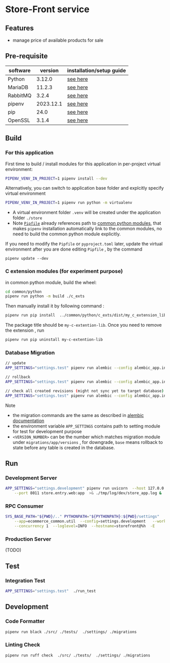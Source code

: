 # Store-Front service
## Features
- manage price of available products for sale

## Pre-requisite
| software | version | installation/setup guide |
|-----|-----|-----|
|Python | 3.12.0 | [see here](https://github.com/metalalive/EnvToolSetupJunkBox/blob/master/build_python_from_source.md) |
|MariaDB| 11.2.3 | [see here](https://github.com/metalalive/EnvToolSetupJunkBox/blob/master/mariaDB/) |
|RabbitMQ| 3.2.4 | [see here](https://github.com/metalalive/EnvToolSetupJunkBox/blob/master/rabbitmq_setup.md) |
|pipenv | 2023.12.1 | [see here](https://pip.pypa.io/en/stable/) |
|pip| 24.0 | [see here](https://pip.pypa.io/en/stable/) |
|OpenSSL| 3.1.4 | [see here](https://raspberrypi.stackexchange.com/a/105663/86878) |

## Build
### For this application
First time to build / install modules for this application in per-project virtual environment:
```bash
PIPENV_VENV_IN_PROJECT=1 pipenv install --dev
```
Alternatively, you can switch to application base folder and explcitly specify virtual environment
```bash
PIPENV_VENV_IN_PROJECT=1 pipenv run python -m virtualenv
```

- A virtual environment folder `.venv` will be created under the application folder `./store`
- Note [`Pipfile`](./Pipfile) already references path to [common python modules](../common/python), that makes `pipenv` installation automatically link to the common modules, no need to build the common python module explicitly.

If you need to modify the `Pipfile` or `pyproject.toml` later, update the virtual environment after you are done editing `Pipfile` , by the command
```shell
pipenv update --dev
```

### C extension modules (for experiment purpose)
in common python module, build the wheel:
```bash
cd common/python
pipenv run python -m build ./c_exts
```
Then manually install it by following command :
```bash
pipenv run pip install  ../common/python/c_exts/dist/my_c_extension_lib-xxxxx.whl
```

The package title should be `my-c-extention-lib`. Once you need to remove the extension , run
```bash
pipenv run pip uninstall my-c-extention-lib
```

### Database Migration
```bash
// update
APP_SETTINGS="settings.test" pipenv run alembic --config alembic_app.ini upgrade  <VERSION_NUMBER>

// rollback
APP_SETTINGS="settings.test" pipenv run alembic --config alembic_app.ini downgrade  <VERSION_NUMBER>

// check all created revisions (might not sync yet to target database)
APP_SETTINGS="settings.test" pipenv run alembic --config alembic_app.ini history
```

Note
- the migration commands are the same as described in [alembic documentation](https://alembic.sqlalchemy.org/en/latest/tutorial.html)
- the environment variable `APP_SETTINGS` contains path to setting module for test for development purpose
- `<VERSION_NUMBER>` can be the number which matches migration module under `migrations/app/versions` , for downgrade, `base` means rollback to state before any table is created in the database.


## Run
### Development Server
```bash
APP_SETTINGS="settings.development" pipenv run uvicorn  --host 127.0.0.1 \
    --port 8011 store.entry.web:app  >& ./tmp/log/dev/store_app.log &
```

### RPC Consumer
```bash
SYS_BASE_PATH="${PWD}/.." PYTHONPATH="${PYTHONPATH}:${PWD}/settings"   pipenv run celery \
    --app=ecommerce_common.util  --config=settings.development   --workdir ./src  worker \
    --concurrency 1  --loglevel=INFO  --hostname=storefront@%h  -E
```

### Production Server
(TODO)

## Test
### Integration Test
```bash
APP_SETTINGS="settings.test"  ./run_test
```

## Development
### Code Formatter
```bash
pipenv run black ./src/ ./tests/  ./settings/ ./migrations
```

### Linting Check
```bash
pipenv run ruff check  ./src/ ./tests/  ./settings/ ./migrations
```
